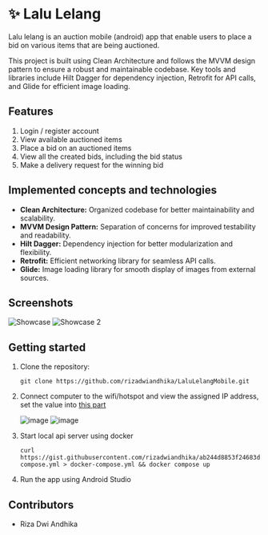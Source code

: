 # ✨ Lalu Lelang


Lalu lelang is an auction mobile (android) app that enable users to place a bid on various items that are being auctioned.


This project is built using Clean Architecture and follows the MVVM design pattern to ensure a robust and maintainable codebase. Key tools and libraries include Hilt Dagger for dependency injection, Retrofit for API calls, and Glide for efficient image loading.

## Features

1. Login / register account
2. View available auctioned items
3. Place a bid on an auctioned items
4. View all the created bids, including the bid status
5. Make a delivery request for the winning bid

## Implemented concepts and technologies

- **Clean Architecture:** Organized codebase for better maintainability and scalability.
- **MVVM Design Pattern:** Separation of concerns for improved testability and readability.
- **Hilt Dagger:** Dependency injection for better modularization and flexibility.
- **Retrofit:** Efficient networking library for seamless API calls.
- **Glide:** Image loading library for smooth display of images from external sources.

## Screenshots

![Showcase](https://github.com/rizadwiandhika/LaluLelangMobile/assets/68406409/b76123c1-23e5-422f-89c7-9307652635a3)
![Showcase 2](https://github.com/rizadwiandhika/LaluLelangMobile/assets/68406409/ddf3975e-d435-46e5-a24f-1de955fbc0e0)

## Getting started

1. Clone the repository:
   ```
   git clone https://github.com/rizadwiandhika/LaluLelangMobile.git
   ```

2. Connect computer to the wifi/hotspot and view the assigned IP address, set the value into [this part](https://github.com/rizadwiandhika/LaluLelangMobile/blob/65dd2f5678deb459e677d309ef8ecd1d171b4c4e/app/src/main/java/com/rizadwi/mandiri/android/lalulelang/module/NetworkModule.kt#L32)
   
   ![image](https://github.com/rizadwiandhika/LaluLelangMobile/assets/68406409/7d8e6cd3-3456-4517-957f-27d5fca5db84)
   ![image](https://github.com/rizadwiandhika/LaluLelangMobile/assets/68406409/90ff2416-c1b6-498a-808c-8841dbb78413)
   
3. Start local api server using docker
   ```
   curl https://gist.githubusercontent.com/rizadwiandhika/ab244d8853f24683d45bc2a569807234/raw/bcc5251b52161b6bc407f0d23b80d7cb6f303504/docker-compose.yml > docker-compose.yml && docker compose up
   ```

4. Run the app using Android Studio

## Contributors

- Riza Dwi Andhika

